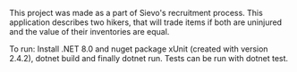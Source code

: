 This project was made as a part of Sievo's recruitment process. This application describes two hikers, that will trade items if both are uninjured and the value of their inventories are equal. 

To run: Install .NET 8.0 and nuget package xUnit (created with version 2.4.2), dotnet build and finally dotnet run. Tests can be run with dotnet test. 